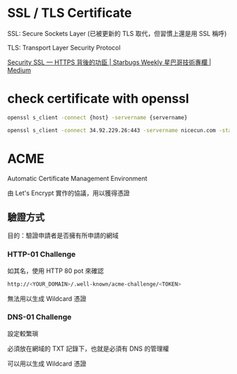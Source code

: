 # SSL / TLS Certificate

SSL: Secure Sockets Layer (已被更新的 TLS 取代，但習慣上還是用 SSL 稱呼)

TLS: Transport Layer Security Protocol

[Security SSL — HTTPS 背後的功臣 | Starbugs Weekly 星巴哥技術專欄 | Medium](https://medium.com/starbugs/security-ssl-https-%E8%83%8C%E5%BE%8C%E7%9A%84%E5%8A%9F%E8%87%A3-df714e4df77b)

# check certificate with openssl

```bash
openssl s_client -connect {host} -servername {servername}

openssl s_client -connect 34.92.229.26:443 -servername nicecun.com -state

```

# ACME

Automatic Certificate Management Environment

由 Let's Encrypt 實作的協議，用以獲得憑證

## 驗證方式

目的：驗證申請者是否擁有所申請的網域

### HTTP-01 Challenge

如其名，使用 HTTP 80 pot 來確認

```bash
http://<YOUR_DOMAIN>/.well-known/acme-challenge/<TOKEN>
```

無法用以生成 Wildcard 憑證

### DNS-01 Challenge

設定較繁瑣

必須放在網域的 TXT 記錄下，也就是必須有 DNS 的管理權

可以用以生成 Wildcard 憑證